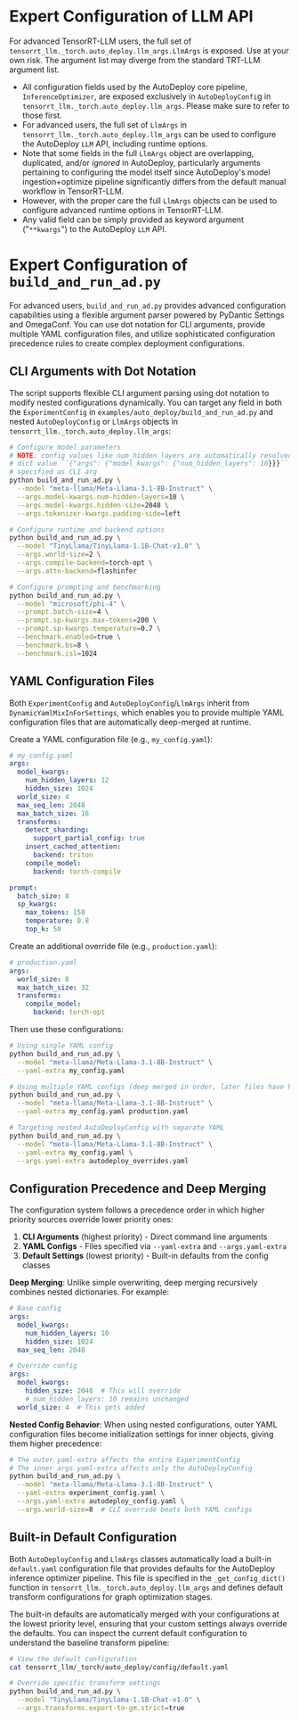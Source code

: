 # Expert Configuration of LLM API

For advanced TensorRT-LLM users, the full set of `tensorrt_llm._torch.auto_deploy.llm_args.LlmArgs` is exposed. Use at your own risk. The argument list may diverge from the standard TRT-LLM argument list.

- All configuration fields used by the AutoDeploy core pipeline, `InferenceOptimizer`, are exposed exclusively in `AutoDeployConfi`g in `tensorrt_llm._torch.auto_deploy.llm_args`.
  Please make sure to refer to those first.
- For advanced users, the full set of `LlmArgs` in `tensorrt_llm._torch.auto_deploy.llm_args` can be used to configure the AutoDeploy `LLM` API, including runtime options.
- Note that some fields in the full `LlmArgs`
  object are overlapping, duplicated, and/or _ignored_ in AutoDeploy, particularly arguments
  pertaining to configuring the model itself since AutoDeploy's model ingestion+optimize pipeline
  significantly differs from the default manual workflow in TensorRT-LLM.
- However, with the proper care the full `LlmArgs`
  objects can be used to configure advanced runtime options in TensorRT-LLM.
- Any valid field can be simply provided as keyword argument ("`**kwargs`") to the AutoDeploy `LLM` API.

# Expert Configuration of `build_and_run_ad.py`

For advanced users, `build_and_run_ad.py` provides advanced configuration capabilities using a flexible argument parser powered by PyDantic Settings and OmegaConf. You can use dot notation for CLI arguments, provide multiple YAML configuration files, and utilize sophisticated configuration precedence rules to create complex deployment configurations.

## CLI Arguments with Dot Notation

The script supports flexible CLI argument parsing using dot notation to modify nested configurations dynamically. You can target any field in both the `ExperimentConfig` in `examples/auto_deploy/build_and_run_ad.py` and nested `AutoDeployConfig` or `LlmArgs` objects in `tensorrt_llm._torch.auto_deploy.llm_args`:

```bash
# Configure model parameters
# NOTE: config values like num_hidden_layers are automatically resolved into the appropriate nested
# dict value ``{"args": {"model_kwargs": {"num_hidden_layers": 10}}}`` although not explicitly
# specified as CLI arg
python build_and_run_ad.py \
  --model "meta-llama/Meta-Llama-3.1-8B-Instruct" \
  --args.model-kwargs.num-hidden-layers=10 \
  --args.model-kwargs.hidden-size=2048 \
  --args.tokenizer-kwargs.padding-side=left

# Configure runtime and backend options
python build_and_run_ad.py \
  --model "TinyLlama/TinyLlama-1.1B-Chat-v1.0" \
  --args.world-size=2 \
  --args.compile-backend=torch-opt \
  --args.attn-backend=flashinfer

# Configure prompting and benchmarking
python build_and_run_ad.py \
  --model "microsoft/phi-4" \
  --prompt.batch-size=4 \
  --prompt.sp-kwargs.max-tokens=200 \
  --prompt.sp-kwargs.temperature=0.7 \
  --benchmark.enabled=true \
  --benchmark.bs=8 \
  --benchmark.isl=1024
```

## YAML Configuration Files

Both `ExperimentConfig` and `AutoDeployConfig`/`LlmArgs` inherit from `DynamicYamlMixInForSettings`, which enables you to provide multiple YAML configuration files that are automatically deep-merged at runtime.

Create a YAML configuration file (e.g., `my_config.yaml`):

```yaml
# my_config.yaml
args:
  model_kwargs:
    num_hidden_layers: 12
    hidden_size: 1024
  world_size: 4
  max_seq_len: 2048
  max_batch_size: 16
  transforms:
    detect_sharding:
      support_partial_config: true
    insert_cached_attention:
      backend: triton
    compile_model:
      backend: torch-compile

prompt:
  batch_size: 8
  sp_kwargs:
    max_tokens: 150
    temperature: 0.8
    top_k: 50
```

Create an additional override file (e.g., `production.yaml`):

```yaml
# production.yaml
args:
  world_size: 8
  max_batch_size: 32
  transforms:
    compile_model:
      backend: torch-opt
```

Then use these configurations:

```bash
# Using single YAML config
python build_and_run_ad.py \
  --model "meta-llama/Meta-Llama-3.1-8B-Instruct" \
  --yaml-extra my_config.yaml

# Using multiple YAML configs (deep merged in order, later files have higher priority)
python build_and_run_ad.py \
  --model "meta-llama/Meta-Llama-3.1-8B-Instruct" \
  --yaml-extra my_config.yaml production.yaml

# Targeting nested AutoDeployConfig with separate YAML
python build_and_run_ad.py \
  --model "meta-llama/Meta-Llama-3.1-8B-Instruct" \
  --yaml-extra my_config.yaml \
  --args.yaml-extra autodeploy_overrides.yaml
```

## Configuration Precedence and Deep Merging

The configuration system follows a precedence order in which higher priority sources override lower priority ones:

1. **CLI Arguments** (highest priority) - Direct command line arguments
1. **YAML Configs** - Files specified via `--yaml-extra` and `--args.yaml-extra`
1. **Default Settings** (lowest priority) - Built-in defaults from the config classes

**Deep Merging**: Unlike simple overwriting, deep merging recursively combines nested dictionaries. For example:

```yaml
# Base config
args:
  model_kwargs:
    num_hidden_layers: 10
    hidden_size: 1024
  max_seq_len: 2048
```

```yaml
# Override config
args:
  model_kwargs:
    hidden_size: 2048  # This will override
    # num_hidden_layers: 10 remains unchanged
  world_size: 4  # This gets added
```

**Nested Config Behavior**: When using nested configurations, outer YAML configuration files become initialization settings for inner objects, giving them higher precedence:

```bash
# The outer yaml-extra affects the entire ExperimentConfig
# The inner args.yaml-extra affects only the AutoDeployConfig
python build_and_run_ad.py \
  --model "meta-llama/Meta-Llama-3.1-8B-Instruct" \
  --yaml-extra experiment_config.yaml \
  --args.yaml-extra autodeploy_config.yaml \
  --args.world-size=8  # CLI override beats both YAML configs
```

## Built-in Default Configuration

Both `AutoDeployConfig` and `LlmArgs` classes automatically load a built-in `default.yaml` configuration file that provides defaults for the AutoDeploy inference optimizer pipeline. This file is specified in the `_get_config_dict()` function in `tensorrt_llm._torch.auto_deploy.llm_args` and defines default transform configurations for graph optimization stages.

The built-in defaults are automatically merged with your configurations at the lowest priority level, ensuring that your custom settings always override the defaults. You can inspect the current default configuration to understand the baseline transform pipeline:

```bash
# View the default configuration
cat tensorrt_llm/_torch/auto_deploy/config/default.yaml

# Override specific transform settings
python build_and_run_ad.py \
  --model "TinyLlama/TinyLlama-1.1B-Chat-v1.0" \
  --args.transforms.export-to-gm.strict=true
```
